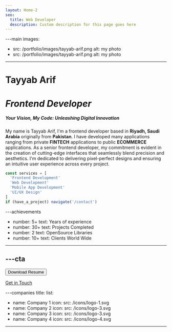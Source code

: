 ```yaml
---
layout: Home-2
seo:
  title: Web Developer
  description: Custom description for this page goes here
---
```




---main
images:
  - src: /portfolio/images/tayyab-arif.png
    alt: my photo
  - src: /portfolio/images/tayyab-arif.png
    alt: my photo
---

# <Typewriter>Tayyab Arif</Typewriter>

# *Frontend Developer*

<h5>
Your Vision, My Code: Unleashing Digital Innovation
</h5>


My name is Tayyab Arif, I'm a frontend developer based in <strong>Riyadh, Saudi Arabia</strong> originally from <b>Pakistan</b>.
I have developed many applications ranging from private <b>FINTECH</b> applications to public <b>ECOMMERCE</b> applications.
As a senior frontend developer, my commitment is evident in the creation of cutting-edge interfaces that seamlessly blend precision and aesthetics.
I'm dedicated to delivering pixel-perfect designs and ensuring an intuitive user experience across every project.

```js {2-5} showLineNumbers
const services = [
  'Frontend Development'
  'Web Development'
  'Mobile App Development'
  'UI/UX Design'
]
if (have_a_project) navigate('/contact')
```



---achievements
- number: 5+
  text: Years of experience
- number: 30+
  text: Projects Completed
- number: 2
  text: OpenSource Libraries
- number: 10+
  text: Clients World Wide
---



---cta
---
<Button href="/contact" size="sm">
  Download Resume
</Button>

[Get in Touch](/contact)



---companies
title:
list:
  - name: Company 1
    icon:
      src: /icons/logo-1.svg
  - name: Company 2
    icon:
      src: /icons/logo-3.svg
  - name: Company 3
    icon:
      src: /icons/logo-3.svg
  - name: Company 4
    icon:
      src: /icons/logo-4.svg
---